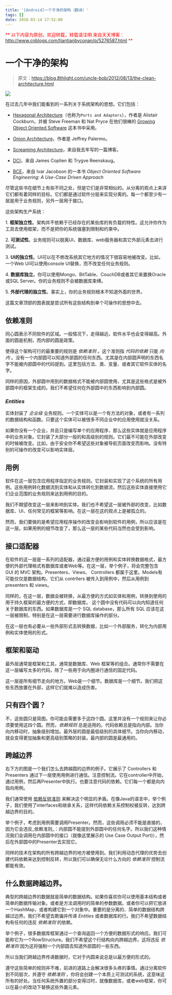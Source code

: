 ```yaml
---
title: '[Android]一个干净的架构（翻译）'
tags: []
date: 2016-03-14 17:52:00
---
```


<font color="#ff0000">**
以下内容为原创，欢迎转载，转载请注明
来自天天博客：<http://www.cnblogs.com/tiantianbyconan/p/5276587.html>
**</font>

# 一个干净的架构

> 原文：<https://blog.8thlight.com/uncle-bob/2012/08/13/the-clean-architecture.html>

![](https://blog.8thlight.com/assets/posts/2012-08-13-the-clean-architecture/CleanArchitecture-81565aba46f035911a5018e77a0f2d4e.jpg)

在过去几年中我们能看到的一系列关于系统架构的思想。它们包括：

- [Hexagonal Architecture]（也称为`Ports and Adapters`），作者是 Alistair Cockburn，并被 Steve Freeman 和 Nat Pryce 在他们很棒的 [Growing Object Oriented Software] 这本书中采用。

- [Onion Architecture]，作者是 Jeffrey Palermo。

- [Screaming Architecture]，来自我去年写的一篇博客。

- [DCI]，来自 James Coplien 和 Trygve Reenskaug。

- [BCE]，来自 Ivar Jacobson 的一本书 _Object Oriented Software Engineering: A Use-Case Driven Approach_

尽管这些书在细节上有些不同之处，但是它们是非常相似的。从分离的观点上来讲它们都有着同样的目标。它们都是通过软件分层来实现分离的。每一个都至少有一层是用于业务规则，另外一层用于接口。

这些架构生产系统：

1\. __框架独立性__。架构并不依赖于已经存在的某些库的有负载的特性。这允许你作为工具去使用框架，而不是把你的系统强塞到限制和约束中。

2\. __可测试性__。业务规则可以脱离UI、数据库、web服务器和其它外部元素去进行测试。

3\. __UI的独立性__。UI可以在不修改系统其它地方的情况下很容易地被改变。比如，一个Web UI可以使用console UI替换，而不改变任何业务规则。

4\. __数据库独立__。你可以使用Mongo、BitTable、CouchDB或者其它来置换Oracle或SQL Server。你的业务规则不会被数据库束缚。

5\. __外部代理的独立性__。事实上，你的业务规则根本不知道外面的世界。

这篇文章顶部的图表就是尝试所有这些结构到单个可操作的思想中去。

## 依赖准则

同心圆表示不同软件的区域。一般情况下，走得越远，软件水平也会变得越高。外面的圆是机制，而内部的圆是政策。

使得这个架构可行的最重要的规则是 _依赖准则_ 。这个准则指 _代码的依赖_ 只能 _向内_ 。没有一个内部圆可以知道外部圆的任何东西。尤其是在内部圆声明的东西名字不能被内部圆中的代码提到。这里包括方法、类、变量、或者其它软件实体的名字。

同样的原因，外部圆中用到的数据格式不能被内部圆使用，尤其是这些格式是被外部圆中的框架生成的。我们不希望任何在外部圆中的东西影响到内部圆。

### _Entities_

实体封装了 _企业级_ 业务规则。一个实体可以是一个有方法的对象，或者有一系列的数据结构和函数。只要这个实体可以被很多不同企业中的应用使用就没关系。

如果你没有一个企业，并且只是编写单个的应用程序，那么这些实体就是应用程序中的业务对象。它封装了大部分一般的和高级别的规则。它们最不可能在外部改变的时候被改变。比如，由于安全你不希望这些对象被导航页面改变而影响。没有特别的可操作的改变可以影响实体层。

## 用例

软件在这一层包含应用程序指定的业务规则。它封装和实现了这个系统的所有用例。这些用例转化数据流到实体和从实体转化到数据流，然后这些实体直接使用它们企业范围的业务规则来达到用例的目的。

我们不期望改变这一层来影响到实体。我们也不希望这一层被外部的改变，比如数据库、UI、任何常见的框架等影响。在这一层在这的观点上是被孤立的。

然而，我们要做的是希望应用程序操作的改变会影响到软件的用例，所以应该是在这一层。如果用例的细节改变了，那么这一层的某些代码当然也会受到影响。

## 接口适配器

在软件的这一层是一系列的适配器，通过最方便的用例和实体转换数据格式，最方便的外部代理格式有数据库或者Web等。在这一层，举个例子，将会完整包含 GUI 的 MVC 架构。Presenters、Views、 Controllers 都属于这里。Models有可能仅仅是数据结构，它们从 contrllers 被传入到用例中，然后从用例到 presenters 和 views。

同样的，在这一层，数据会被转换，从最方便的方式如实体和用例，转换到使用的用于持久框架的最方便的方式，即数据库。
这个圆中没有代码可以向内知道任何关于数据库的东西。如果数据库是一个 SQL database，那么所有 SQL 应该在这一层被限制，特别是在这一层需要进行数据库操作的部分。

在这一层也有必要从一些外部形式去转换数据，比如一个外部服务，转化为内部用例和实体使用的形式。

## 框架和驱动

最外层通常是框架和工具，通常是数据库、Web 框架等的组合。通常你不需要在这一层编写太多的代码，除了一些用于向内圈进行通信的固定代码。

这一层是所有细节走向的地方。Web是一个细节。数据库是一个细节。我们把这些东西放置在外部，这样它们就难以造成伤害。

## 只有四个圆？

不，这些圆只是简图。你可能会需要多于这四个圆。这里并没有一个规则来让你必须要使用这四个圆。然而，_依赖规则_ 总是适用的。代码依赖总是指向内部。当你向内移动时，抽象级别增加。最外层的圆是最低级别的具体细节。当你向内移动，就会变得更加抽象和更高级别策略的封装。最内部的圆是最通用的。

## 跨越边界

右下方的图是一个我们怎么去跨越圆的边界的例子。它展示了 Controllers 和 Presenters 通过下一层使用用例进行通信。注意控制流。它在controller中开始，通过用例，然后再Presenter中执行。也要注意代码的依赖。它们每一个都是向内指向用例。

我们通常使用 [依赖反转准则] 来解决这个明显的矛盾。在像Java的语言中，举个例子，我们使用了interfaces和继承关系，这样代码依赖关系控制权被反转，达到跨越边界的目的。

举个例子，考虑到用例需要调用Presenter。然而，这些调用必须不能是直接的，因为它会违反_依赖准则_：内部圆不能提到外部圆中的任何名字。所以我们这种情况我们会调用在内部圆中的接口（就像这里展示的 Use Case Output Port)），然后在外部圆中的Presenter去实现它。

同样的技术在架构的所有跨越边界的地方被使用到。我们利用动态代理的优势去创建代码依赖来达到控制反转，所以我们可以确保无论什么方向的 _依赖准则_ 控制流都能有效。

## 什么数据跨越边界。

典型的跨越边界的数据就是简单的数据结构。如果你喜欢你可以使用基本结构或者简单的数据传输对象。或者是方法调用时的简单的参数数据。或者你可以把它放进一个HashMap，或者构建它到一个对象中。重要的是分离的、简单的数据结构跨越过边界。我们不希望去欺骗并传递 _Entities_ 或者数据库的行。我们不希望数据结构有任何的违反 _依赖准则_ 的依赖。

举个例子，很多数据库框架通过一个查询返回一个方便的数据形式的响应。我们可能称它为一个RowStructure。我们不希望这个行结构向内跨越边界。这将违反 _依赖准则_ 因为这将强制一个内部圆去知道外部圆的一些东西。

所以当我们跨越边界传递数据时，它对于内圆来说总是以最方便的形式的。

遵守这些简单的规则并不难，前进的道路上会解决很多头疼的事情。通过分离软件到不同层次，并遵守 _依赖准则_ ，你将会创建一个本质上可测试的系统，这意味这所有的好处。当任何系统外置的部分变得过时，就像数据库，或者web框架，你可以在最小的改动下替换这些外置元素。

[Hexagonal Architecture]: http://alistair.cockburn.us/Hexagonal+architecture
[Growing Object Oriented Software]: http://www.amazon.com/Growing-Object-Oriented-Software-Guided-Tests/dp/0321503627
[Onion Architecture]: http://jeffreypalermo.com/blog/the-onion-architecture-part-1/
[Screaming Architecture]: http://blog.8thlight.com/uncle-bob/2011/09/30/Screaming-Architecture.html
[DCI]: http://www.amazon.com/Lean-Architecture-Agile-Software-Development/dp/0470684208/
[BCE]: http://www.amazon.com/Object-Oriented-Software-Engineering-Approach/dp/0201544350
[依赖反转准则]: http://en.wikipedia.org/wiki/Dependency_inversion_principle